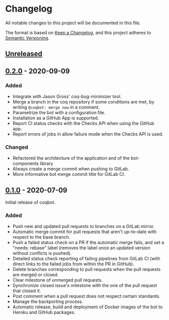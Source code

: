 # Changelog
All notable changes to this project will be documented in this file.

The format is based on [Keep a Changelog](https://keepachangelog.com/en/1.0.0/),
and this project adheres to [Semantic Versioning](https://semver.org/spec/v2.0.0.html).

## [Unreleased]

## [0.2.0] - 2020-09-09

### Added
- Integrate with Jason Gross' coq-bug-minimizer tool.
- Merge a branch in the coq repository if some conditions are met, by writing `@coqbot: merge now` in a comment.
- Parametrize the bot with a configuration file.
- Installation as a GitHub App is supported.
- Report CI status checks with the Checks API when using the GitHub app.
- Report errors of jobs in allow failure mode when the Checks API is used.

### Changed
- Refactored the architecture of the application and of the bot-components library
- Always create a merge commit when pushing to GitLab.
- More informative bot merge commit title for GitLab CI.

## [0.1.0] - 2020-07-09
Initial release of coqbot.

### Added
- Push new and updated pull requests to branches on a GitLab mirror.
- Automatic merge commit for pull requests that aren't up-to-date with respect to the base branch. 
- Push a failed status check on a PR if the automatic merge fails, and set a "needs: rebase" label
(removes the label once an updated version without conflicts is pushed).
- Detailed status check reporting of failing pipelines from GitLab CI
(with direct links to the failed jobs from within the PR in GitHub).
- Delete branches corresponding to pull requests when the pull requests are merged or closed.
- Clear milestone of unmerged pull requests.
- Synchronize closed issue's milestone with the one of the pull request that closed it.
- Post comment when a pull request does not respect certain standards.
- Manage the backporting process.
- Automatic release, build and deployment of Docker images of the bot to Heroku and GitHub packages.

[Unreleased]: https://github.com/coq/bot/compare/v0.2.0...HEAD
[0.2.0]: https://github.com/coq/bot/releases/tag/v0.2.0
[0.1.0]: https://github.com/coq/bot/releases/tag/v0.1.0
